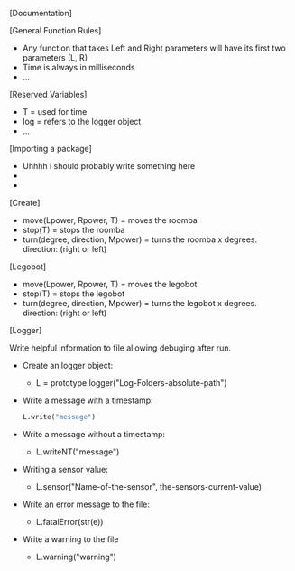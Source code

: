 [Documentation]

[General Function Rules]
* Any function that takes Left and Right parameters will have its first two parameters (L, R)
* Time is always in milliseconds
* ... 

[Reserved Variables]
* T = used for time
* log = refers to the logger object
* ...

[Importing a package]
* Uhhhh i should probably write something here
*
*

[Create]
* move(Lpower, Rpower, T) = moves the roomba
* stop(T) = stops the roomba
* turn(degree, direction, Mpower) = turns the roomba x degrees. direction: (right or left) 

[Legobot]
* move(Lpower, Rpower, T) = moves the legobot
* stop(T) = stops the legobot
* turn(degree, direction, Mpower) = turns the legobot x degrees. direction: (right or left) 

[Logger]

Write helpful information to file allowing
debuging after run.

* Create an logger object:
  * L = prototype.logger("Log-Folders-absolute-path")

* Write a message with a timestamp:
  ```python 
  L.write("message")
  ```

* Write a message without a timestamp:
  * L.writeNT("message")

* Writing a sensor value:
  * L.sensor("Name-of-the-sensor", the-sensors-current-value)

* Write an error message to the file:
  * L.fatalError(str(e))

* Write a warning to the file
  * L.warning("warning")
